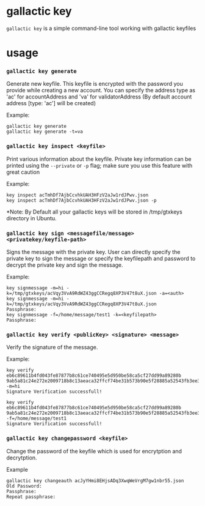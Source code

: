 gallactic key
=============

`gallactic key` is a simple command-line tool working with gallactic keyfiles

# usage

### `gallactic key generate`

Generate new keyfile. This keyfile is encrypted with the password you provide while creating a new account.
You can specify the address type as 'ac' for accountAddress and 'va' for validatorAddress (By default account address [type: 'ac'] will be created)

Example:
```
gallactic key generate
gallactic key generate -t=va
```

### `gallactic key inspect <keyfile>`

Print various information about the keyfile.
Private key information can be printed using the `--private` or `-p` flag;
make sure you use this feature with great caution

Example:
```
key inspect acTmhDf7AjbCcvhkUAH3HFzV2aJw1rdJPwv.json
key inspect acTmhDf7AjbCcvhkUAH3HFzV2aJw1rdJPwv.json -p
```
*Note: By Default all your gallactic keys
will be stored in /tmp/gtxkeys directory in Ubuntu.

### `gallactic key sign <messagefile/message> <privatekey/keyfile-path>`

Signs the message with the private key. User can directly specify the private key to sign the message or specify the keyfilepath and password to decrypt the private key and sign the message.

Example:
```
key signmessage -m=hi -k=/tmp/gtxkeys/acVqy3VvA9RdWZ43ggCCRegq8XP3V47t8uX.json -a=<auth>
key signmessage -m=hi -k=/tmp/gtxkeys/acVqy3VvA9RdWZ43ggCCRegq8XP3V47t8uX.json
Passphrase:
key signmessage -f=/home/message/test1 -k=<keyfilepath>
Passphrase:
```

### `gallactic key verify <publicKey> <signature> <message>`

Verify the signature of the message.

Example:
```
key verify eb6c89611b4fd043fe87877b8c61ce740495e5d950be58ca5cf27dd99a89280b 9ab5a81c24e272e2009718b8c13aeaca32ffcf74be31b573b90e5f28885a52543fb3ee3c5028f94b919059de6292572631239a6471d4d70db3ed69c7390ac90a -m=hi
Signature Verification successfull!

key verify eb6c89611b4fd043fe87877b8c61ce740495e5d950be58ca5cf27dd99a89280b 9ab5a81c24e272e2009718b8c13aeaca32ffcf74be31b573b90e5f28885a52543fb3ee3c5028f94b919059de6292572631239a6471d4d70db3ed69c7390ac90a -f=/home/message/test1
Signature Verification successfull!
```

### `gallactic key changepassword <keyfile>`

Change the password of the keyfile which is used for encrytption and decrytption.

Example

```
gallactic key changeauth acJyYHmi8EHjsADq3XwqWeVrgM7gw1nbr55.json
Old Password:
Passphrase:
Repeat passphrase:
```